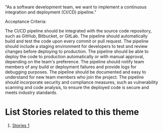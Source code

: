 "As a software development team, we want to implement a continuous integration and deployment (CI/CD) pipeline."

Acceptance Criteria:

The CI/CD pipeline should be integrated with the source code repository, such as GitHub, Bitbucket, or GitLab.
The pipeline should automatically build and test the code upon every commit or pull request.
The pipeline should include a staging environment for developers to test and review changes before deploying to production.
The pipeline should be able to deploy the code to production automatically or with manual approval, depending on the team's preference.
The pipeline should notify team members of any build or deployment failures and provide logs for debugging purposes.
The pipeline should be documented and easy to understand for new team members who join the project.
The pipeline should incorporate security and compliance measures, such as vulnerability scanning and code analysis, to ensure the deployed code is secure and meets industry standards.

# List Stories related to this theme
1. [Stories 1](documentation/templates/theme/initiatives/epics/stories/tasks/task_template.md)
